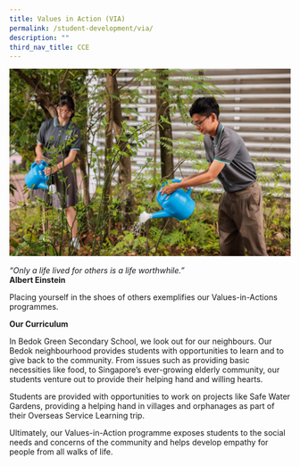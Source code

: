 ```yaml
---
title: Values in Action (VIA)
permalink: /student-development/via/
description: ""
third_nav_title: CCE
---
```

![](/images/via%202023.jpg)

*“Only a life lived for others is a life worthwhile.”*<br>
**Albert Einstein**

Placing yourself in the shoes of others exemplifies our Values-in-Actions programmes.

**Our Curriculum**

In Bedok Green Secondary School, we look out for our neighbours. Our Bedok neighbourhood provides students with opportunities to learn and to give back to the community. From issues such as providing basic necessities like food, to Singapore’s ever-growing elderly community, our students venture out to provide their helping hand and willing hearts.

Students are provided with opportunities to work on projects like Safe Water Gardens, providing a helping hand in villages and orphanages as part of their Overseas Service Learning trip.

Ultimately, our Values-in-Action programme exposes students to the social needs and concerns of the community and helps develop empathy for people from all walks of life.